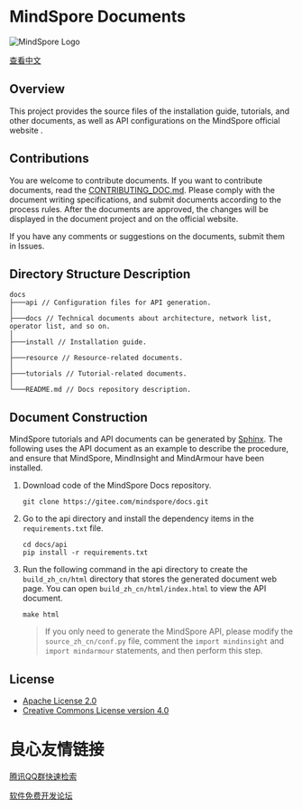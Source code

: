 ﻿# MindSpore Documents

![MindSpore Logo](resource/MindSpore-logo.png)

[查看中文](./README_CN.md)

## Overview

This project provides the source files of the installation guide, tutorials, and other documents, as well as API configurations on the MindSpore official website  .

## Contributions

You are welcome to contribute documents. If you want to contribute documents, read the [CONTRIBUTING_DOC.md](./CONTRIBUTING_DOC.md). Please comply with the document writing specifications, and submit documents according to the process rules. After the documents are approved, the changes will be displayed in the document project and on the official website.

If you have any comments or suggestions on the documents, submit them in Issues.

## Directory Structure Description

```
docs
├───api // Configuration files for API generation.
│
├───docs // Technical documents about architecture, network list, operator list, and so on.
│
├───install // Installation guide.
│
├───resource // Resource-related documents.
│
├───tutorials // Tutorial-related documents.
│
└───README.md // Docs repository description.
```

## Document Construction

MindSpore tutorials and API documents can be generated by [Sphinx](https://www.sphinx-doc.org/en/master/). The following uses the API document as an example to describe the procedure, and ensure that MindSpore, MindInsight and MindArmour have been installed.

1. Download code of the MindSpore Docs repository.
   ```shell
   git clone https://gitee.com/mindspore/docs.git
   ```
2. Go to the api directory and install the dependency items in the `requirements.txt` file.
   ```shell
   cd docs/api
   pip install -r requirements.txt
   ```
3. Run the following command in the api directory to create the `build_zh_cn/html` directory that stores the generated document web page. You can open `build_zh_cn/html/index.html` to view the API document.
   ```
   make html
   ```
   > If you only need to generate the MindSpore API, please modify the `source_zh_cn/conf.py` file, comment the `import mindinsight` and `import mindarmour` statements, and then perform this step.

## License

- [Apache License 2.0](LICENSE)
- [Creative Commons License version 4.0](LICENSE-CC-BY-4.0)

 # 良心友情链接

[腾讯QQ群快速检索](http://u.720life.cn/s/8cf73f7c)

[软件免费开发论坛](http://u.720life.cn/s/bbb01dc0)